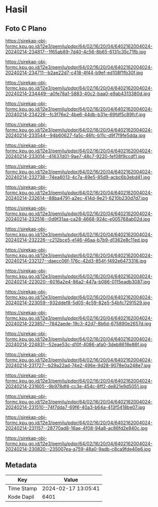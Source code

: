 # Hasil

## Foto C Plano

https://sirekap-obj-formc.kpu.go.id/12e3/pemilu/pdpr/64/02/16/20/04/6402162004024-20240214-234817--1f65ab89-7d40-4c56-8b65-6131c35c71fb.jpg

https://sirekap-obj-formc.kpu.go.id/12e3/pemilu/pdpr/64/02/16/20/04/6402162004024-20240214-234711--b2ae22d7-c418-4f44-b9ef-ed108f1fb30f.jpg

https://sirekap-obj-formc.kpu.go.id/12e3/pemilu/pdpr/64/02/16/20/04/6402162004024-20240214-234449--a0fe78a1-5883-40c2-baa0-e9ab4313380d.jpg

https://sirekap-obj-formc.kpu.go.id/12e3/pemilu/pdpr/64/02/16/20/04/6402162004024-20240214-234226--fc3f76e2-4be6-44db-b31e-69fdf5c89fcf.jpg

https://sirekap-obj-formc.kpu.go.id/12e3/pemilu/pdpr/64/02/16/20/04/6402162004024-20240214-233544--94b60627-fa5c-46fc-b11c-d9f7f9fe5dda.jpg

https://sirekap-obj-formc.kpu.go.id/12e3/pemilu/pdpr/64/02/16/20/04/6402162004024-20240214-233014--41637d01-9ae7-48c7-9220-fef08f9ccdf1.jpg

https://sirekap-obj-formc.kpu.go.id/12e3/pemilu/pdpr/64/02/16/20/04/6402162004024-20240214-232738--74ea6013-4c7a-49e5-85d9-acbc6b3ebd41.jpg

https://sirekap-obj-formc.kpu.go.id/12e3/pemilu/pdpr/64/02/16/20/04/6402162004024-20240214-232614--88ba4791-a2ec-414d-9e21-6210b230d7d7.jpg

https://sirekap-obj-formc.kpu.go.id/12e3/pemilu/pdpr/64/02/16/20/04/6402162004024-20240214-232516--0d9f31aa-ca28-4668-924c-e005768ab02d.jpg

https://sirekap-obj-formc.kpu.go.id/12e3/pemilu/pdpr/64/02/16/20/04/6402162004024-20240214-232226--c212bce5-e146-46aa-b7b9-d1362e8c11ed.jpg

https://sirekap-obj-formc.kpu.go.id/12e3/pemilu/pdpr/64/02/16/20/04/6402162004024-20240214-232127--daecc06f-176c-42d3-854f-f492e6473316.jpg

https://sirekap-obj-formc.kpu.go.id/12e3/pemilu/pdpr/64/02/16/20/04/6402162004024-20240214-223020--6016a2e4-86a2-447a-b086-0115eadb3087.jpg

https://sirekap-obj-formc.kpu.go.id/12e3/pemilu/pdpr/64/02/16/20/04/6402162004024-20240214-223059--932ddef8-5d05-4c59-82e5-54bfc7291529.jpg

https://sirekap-obj-formc.kpu.go.id/12e3/pemilu/pdpr/64/02/16/20/04/6402162004024-20240214-223857--7842aede-19c3-42d7-8b6d-675890e2657d.jpg

https://sirekap-obj-formc.kpu.go.id/12e3/pemilu/pdpr/64/02/16/20/04/6402162004024-20240214-224831--52eae53c-d10f-4086-afa0-3deb8618e86f.jpg

https://sirekap-obj-formc.kpu.go.id/12e3/pemilu/pdpr/64/02/16/20/04/6402162004024-20240214-231727--b29a22ad-74e2-496e-9d28-9078e0a248e7.jpg

https://sirekap-obj-formc.kpu.go.id/12e3/pemilu/pdpr/64/02/16/20/04/6402162004024-20240214-231605--9b978df4-cc3e-454c-8ff2-de821e9d5051.jpg

https://sirekap-obj-formc.kpu.go.id/12e3/pemilu/pdpr/64/02/16/20/04/6402162004024-20240214-231510--74f7dda7-69f6-40a3-b64a-413f5418be07.jpg

https://sirekap-obj-formc.kpu.go.id/12e3/pemilu/pdpr/64/02/16/20/04/6402162004024-20240214-231157--28770ad8-16ae-4f08-94a8-ac86fd2e840c.jpg

https://sirekap-obj-formc.kpu.go.id/12e3/pemilu/pdpr/64/02/16/20/04/6402162004024-20240214-230820--235007ea-a759-48a0-9adb-c8ca9fde40e6.jpg


## Metadata

| Key        | Value               |
| ---------- | ------------------- |
| Time Stamp | 2024-02-17 13:05:41 |
| Kode Dapil | 6401                |



